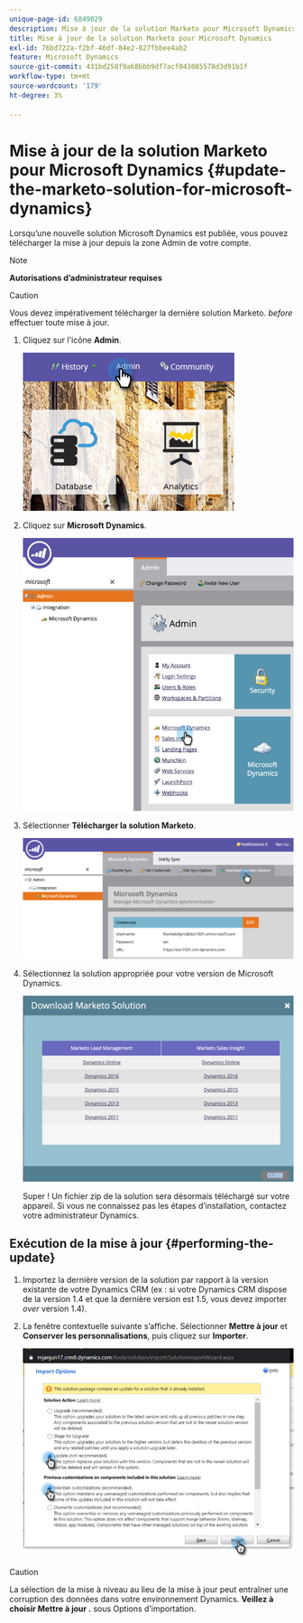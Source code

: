 ```yaml
---
unique-page-id: 6849029
description: Mise à jour de la solution Marketo pour Microsoft Dynamics - Documentation Marketo - Documentation du produit
title: Mise à jour de la solution Marketo pour Microsoft Dynamics
exl-id: 76bd722a-f2bf-46df-84e2-827fbbee4ab2
feature: Microsoft Dynamics
source-git-commit: 431bd258f9a68bbb9df7acf043085578d3d91b1f
workflow-type: tm+mt
source-wordcount: '179'
ht-degree: 3%

---
```


# Mise à jour de la solution Marketo pour Microsoft Dynamics {#update-the-marketo-solution-for-microsoft-dynamics}

Lorsqu’une nouvelle solution Microsoft Dynamics est publiée, vous pouvez télécharger la mise à jour depuis la zone Admin de votre compte.

>[!NOTE]
>
>**Autorisations d’administrateur requises**

>[!CAUTION]
>
>Vous devez impérativement télécharger la dernière solution Marketo. _before_ effectuer toute mise à jour.

1. Cliquez sur l&#39;icône **Admin**.

   ![](assets/admin.png)

1. Cliquez sur **Microsoft Dynamics**.

   ![](assets/image2015-3-16-10-3a51-3a25.png)

1. Sélectionner **Télécharger la solution Marketo**.

   ![](assets/image2015-3-16-10-3a52-3a1.png)

1. Sélectionnez la solution appropriée pour votre version de Microsoft Dynamics.

   ![](assets/msd-online.png)

   Super ! Un fichier zip de la solution sera désormais téléchargé sur votre appareil. Si vous ne connaissez pas les étapes d’installation, contactez votre administrateur Dynamics.

## Exécution de la mise à jour {#performing-the-update}

1. Importez la dernière version de la solution par rapport à la version existante de votre Dynamics CRM (ex : si votre Dynamics CRM dispose de la version 1.4 et que la dernière version est 1.5, vous devez importer _over_ version 1.4).

1. La fenêtre contextuelle suivante s’affiche. Sélectionner **Mettre à jour** et **Conserver les personnalisations**, puis cliquez sur **Importer**.

   ![](assets/update-the-marketo-solution-for-microsoft-dynamics-5.png)

>[!CAUTION]
>
>La sélection de la mise à niveau au lieu de la mise à jour peut entraîner une corruption des données dans votre environnement Dynamics. **Veillez à choisir Mettre à jour .** sous Options d’importation.
